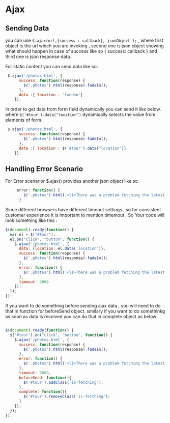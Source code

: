 # Ajax


## Sending Data 

you can use `$.ajax(url,{success : callback}, jsonObject );`  , where first object is the url which you are invoking , second one is json object showing what should happen in case of success
like so { success: callback } and third one is json response data.

For static content you can send data like so:

```javascript
 $.ajax('/photos.html', {
      success: function(response) {
        $('.photos').html(response).fadeIn();
      },
      data :{ location : 'london'}
    });
```

In order to get data from form field dynamically you can send it like below. where `$('#tour').data("location")` dynamically selects the value from elements of form.


```javascript
 $.ajax('/photos.html', {
      success: function(response) {
        $('.photos').html(response).fadeIn();
      },
      data :{ location : $('#tour').data("location")}
    });
```


## Handling Error Scenario

For Error scenarior $.ajax() provides another json object  like so.

```javascript
	 error: function() {
        $('.photos').html('<li>There was a problem fetching the latest photos. Please try again.</li>');
      }
``` 

Since different browsers have different timeout settings , so for consistent customer experience it is important to mention timemout , So Your code will look something like this :

```javascript
$(document).ready(function() {
  var el = $("#tour");
  el.on("click", "button", function() {
    $.ajax('/photos.html', {
      data: {location: el.data('location')},
      success: function(response) {
        $('.photos').html(response).fadeIn();
      },
      error: function() {
        $('.photos').html('<li>There was a problem fetching the latest photos. Please try again.</li>');
      },
      timeout: 3000
    });
  });
});
```



If you want to do something before sending ajax data , you will need to do that in function for beforeSend object. similary if you want to do somethinkg as soon as data is received you can do that in complete object as below
```javascript

$(document).ready(function() {
  $("#tour").on("click", "button", function() {
    $.ajax('/photos.html', {
      success: function(response) {
        $('.photos').html(response).fadeIn();
      },
      error: function() {
        $('.photos').html('<li>There was a problem fetching the latest photos. Please try again.</li>');
      },
      timeout: 3000,
      beforeSend: function(){
      	$('#tour').addClass('is-fetching');
      },
      complete: function(){
      	$('#tour').removeClass('is-fetching');
      }
    });
  });
});

```